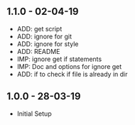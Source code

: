 ## 1.1.0 - 02-04-19
* ADD: get script
* ADD: ignore for git
* ADD: ignore for style
* ADD: README
* IMP: ignore get if statements
* IMP: Doc and options for ignore get
* ADD: if to check if file is already in dir

## 1.0.0 - 28-03-19
* Initial Setup